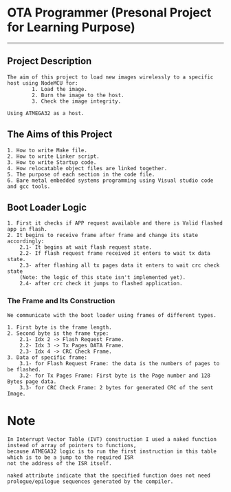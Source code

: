 # **OTA Programmer (Presonal Project for Learning Purpose)**
****
## **Project Description**
    The aim of this project to load new images wirelessly to a specific host using NodeMCU for:
            1. Load the image.
            2. Burn the image to the host.
            3. Check the image integrity.

    Using ATMEGA32 as a host.

## **The Aims of this Project**
    1. How to write Make file.
    2. How to write Linker script.
    3. How to write Startup code.
    4. How relocatable object files are linked together.
    5. The purpose of each section in the code file.
    6. Bare metal embedded systems programming using Visual studio code and gcc tools.

## **Boot Loader Logic**
    1. First it checks if APP request available and there is Valid flashed app in flash.
    2. It begins to receive frame after frame and change its state accordingly:
        2.1- It begins at wait flash request state.
        2.2- If flash request frame received it enters to wait tx data state.
        2.3- after flashing all tx pages data it enters to wait crc check state
        (Note: the logic of this state isn't implemented yet).
        2.4- after crc check it jumps to flashed application.

### **The Frame and Its Construction**
    We communicate with the boot loader using frames of different types.

    1. First byte is the frame length.
    2. Second byte is the frame type:
        2.1- Idx 2 -> Flash Request Frame.
        2.2- Idx 3 -> Tx Pages DATA Frame.
        2.3- Idx 4 -> CRC Check Frame.
    3. Data of specific frame:
        3.1- for Flash Request Frame: the data is the numbers of pages to be flashed.
        3.2- for Tx Pages Frame: First byte is the Page number and 128 Bytes page data.
        3.3- for CRC Check Frame: 2 bytes for generated CRC of the sent Image.

# **Note**
    In Interrupt Vector Table (IVT) construction I used a naked function instead of array of pointers to functions,
    because ATMEGA32 logic is to run the first instruction in this table which is to be a jump to the required ISR
    not the address of the ISR itself.

    naked attribute indicate that the specified function does not need prologue/epilogue sequences generated by the compiler.

    

